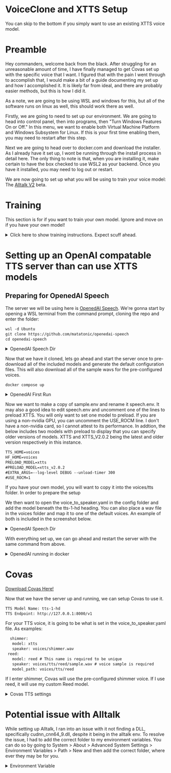 # VoiceClone and XTTS Setup
 You can skip to the bottom if you simply want to use an existing XTTS voice model.

# Preamble
 Hey commanders, welcome back from the black. After struggling for an unreasonable amount of time, I have finally managed to get Covas set up with the specific voice that I want. I figured that with the pain I went through to accomplish that, I would make a bit of a guide documenting my set up and how I accomplished it. It is likely far from ideal, and there are probably easier methods, but this is how I did it.
 
 As a note, we are going to be using WSL and windows for this, but all of the software runs on linux as well, this should work there as well.

 Firstly, we are going to need to set up our environment. We are going to head into control panel, then into programs, then "Turn Windows Features On or Off." In this menu, we want to enable both Virtual Machine Platform and Windows Subsystem for Linux. If this is your first time enabling them, you may need to restart after this step. 

 Next we are going to head over to docker.com and download the installer. As I already have it set up, I wont be running through the install process in detail here. The only thing to note is that, when you are installing it, make certain to have the box checked to use WSL2 as your backend. Once you have it installed, you may need to log out or restart.

 We are now going to set up what you will be using to train your voice model: The [Alltalk V2](https://github.com/erew123/alltalk_tts/wiki/Install-%E2%80%90-Standalone-Installation) beta.

# Training
This section is for if you want to train your own model. Ignore and move on if you have your own model!

<details><summary>Click here to show training instructions. Expect scuff ahead.</summary>

## Setting up Alltalk
 Before installing AllTalk, ensure you have the following:

* Git for cloning GitHub repositories. 
* Microsoft C++ Build Tools and Windows SDK for proper Python functionality. [Installation instructions](https://github.com/erew123/alltalk_tts/wiki/Install-%E2%80%90-WINDOWS-%E2%80%90-Python-C-&-SDK-Requirements)
* Espeak-ng for multiple TTS engines to function. [Installation instructions](https://github.com/erew123/alltalk_tts/wiki/Install-%E2%80%90-WINDOWS-%E2%80%90-Espeak%E2%80%90ng)

 If you already have these installed, you can proceed directly to the Quick Setup instructions.

Open Command Prompt and navigate to your preferred directory:

	cd /d C:\path\to\your\preferred\directory

Clone the AllTalk repository:

  	git clone -b alltalkbeta https://github.com/erew123/alltalk_tts

Navigate to the AllTalk directory:

  	cd alltalk_tts

Run the setup script:

	atsetup.bat

 Follow the on-screen prompts:
  * Select Standalone Installation and then Option 1.
  * Follow any additional instructions to install required files.

## Step One: Creating samples for our dataset
 From here we are ready to begin creating our voice model. The first thing you will want to do is get a wav file of the voice you want to clone and place it in the voices folder of your Alltalk installation. An important thing to note here is that you typically want a minimum of 2 minutes of total audio samples (Alltalk won't even allow you to proceed without this minimum met). If you have enough audio of the voice you want to train, you can skip the first portion and go stright to training. That is typically pretty easy to meet if you have the dumped audio files for a character from a game, as an exmaple. 
 
 <details><summary>Screenshot</summary>

![](screenshots/voice-sample-dir.png?raw=true)

</details>

 From here, you are going to start the Alltalk server. This can be done by either opening the start_alltalk.bat file in the folder you cloned, or by opening a command prompt, CDing into the directory and running the bat file this way. By default, you will be connecting to http://127.0.0.1:7852/ to access the webui. But what we really want is the TTS generator, which is by default at http://127.0.0.1:7851/static/tts_generator/tts_generator.html

 We will be using this to generate what we need for our dataset. Included in this repository, you will find a collection of prompts in various languages, pulled from the [Piper Recording Studio](https://github.com/rhasspy/piper-recording-studio) repo, leading digits stripped from them. Grab all three files from the language of your choice, English in my case, and drop them in the Text Input section of the generator. Each line should have a single sentence.

 Next, we want to set the chunk size to 1, playback to none, and the Character voice to your choice. In my case, I am using Reed, from Arknights. Our settings set, we hit generate and wait for it to finish. Once it is done, we can go ahead and stop the Alltalk server.

 <details><summary>Screenshot</summary>

![](screenshots/genvoice.png?raw=true)

</details>

## Step Two: Its time for our Anime Training Arc!
 Now that we have our samples, we are going to move on to training. We now want to go back to our Alltalk directory. Because we have 1150 samples, it is best that we transfer them first, then begin the dataset creation. The TTS generator will have put them in the outputs folder. We want to copy them to the finetune/put-voice-samples-in-here folder, as shown below. 

 <details><summary>Screenshot</summary>

![](screenshots/move.png?raw=true)

</details>

 Next up we want to run the start_finetune.bat file to start the trainer. Once its finished loading, it should automatically open itself in a browser window. If it does not, you can use http://127.0.0.1:7052/ to access it. By default it will open to a status page, show below. You want to make certain all of the boxes are green. If they are not, there are tabs along the top that _should_ will give you more info on how to resolve those issues.

<details><summary>Screenshot</summary>

![](screenshots/finetunestatus.png?raw=true)

</details>

 Next up, we are moving to step one. Because we already moved our audio samples beforehand, all we need to do here is fill in the project name and hit Create Dataset at the bottom.

<details><summary>Screenshot</summary>

![](screenshots/step1.png?raw=true)

</details>

When we move over to step two, the fields should have autopopulated the appropriate data for your dataset, so all we need to do here is make sure our project name is correct, and hit Run the Training. I don't know nearly enough about the underlying nonsense that is AI training to advise on what settings are optimal, so I left them all the same and it turned out quite well. It took me about an hour to train 10 epochs with my setup. 

<details><summary>Screenshot</summary>

![](screenshots/step2.png?raw=true)

</details>

 Once its finished, head over to step three. Put the project name in the top right text box, click Refresh, load, set a prompt and then hit generate to get a sample of your model.

<details><summary>Screenshot</summary>

![](screenshots/step3.png?raw=true)

</details>

 If you aren't quite happy, and want to continue training, you can head back to step two, and in the model option, select the previous model, rather than xtts.

<details><summary>Screenshot</summary>

![](screenshots/unhappy.png?raw=true)

</details>

If you are happy, head over to the final tab. Enter your project name, refresh dropdowns, select the model you are happy with and set your folder name. The compact and move button will move the model to your alltalk/models/xtts folder.

<details><summary>Screenshot</summary>

![](screenshots/happy.png?raw=true)

</details>

</details>

# Setting up an OpenAI compatable TTS server than can use XTTS models

## Preparing for OpenedAI Speech
 The server we will be using here is [OpenedAI Speech](https://github.com/matatonic/openedai-speech). We're gonna start by opening a WSL terminal from the command prompt, cloning the repo and enter the folder:

  	wsl -d Ubuntu
  	git clone https://github.com/matatonic/openedai-speech
  	cd openedai-speech

<details><summary>OpenedAI Speech Dir</summary>

![](screenshots/openedai.png?raw=true)

</details>

 Now that we have it cloned, lets go ahead and start the server once to pre-download all of the included models and generate the default configuration files. This will also download all of the sample wavs for the pre-configured voices.

```
docker compose up
```

<details><summary>OpenedAI First Run</summary>

![](screenshots/openedfirstrun.png?raw=true)

</details>

 Now we want to make a copy of sample.env and rename it speech.env. It may also a good idea to edit speech.env and uncomment one of the lines to preload XTTS. You will only want to set one model to preload. If you are using a non-nvidia GPU, you can uncomment the USE_ROCM line. I don't have a non-nvidia card, so I cannot attest to its performance. In addtion, the below includes two models with preload to display that you can specify older versions of models. XTTS and XTTS_V2.0.2 being the latest and older version respectively in this instance.

 ```
TTS_HOME=voices
HF_HOME=voices
PRELOAD_MODEL=xtts
#PRELOAD_MODEL=xtts_v2.0.2
#EXTRA_ARGS=--log-level DEBUG --unload-timer 300
#USE_ROCM=1
```

 If you have your own model, you will want to copy it into the voices/tts folder. In order to prepare the setup

 We then want to open the voice_to_speaker.yaml in the config folder and add the model beneath the tts-1-hd heading. You can also place a wav file in the voices folder and map it to one of the default voices. An example of both is included in the screenshot below. 

<details><summary>OpenedAI Speech Dir</summary>

![](screenshots/configyaml.png?raw=true)

</details>

With everything set up, we can go ahead and restart the server with the same command from above.

<details><summary>OpenedAI running in docker</summary>

![](screenshots/dockerterm.png?raw=true)

</details>

# Covas
 [Download Covas Here!](https://github.com/RatherRude/Elite-Dangerous-AI-Integration)

 Now that we have the server up and running, we can setup Covas to use it.
 ```
 TTS Model Name: tts-1-hd
 TTS Endpoint: http://127.0.0.1:8000/v1
 ```

 For your TTS voice, it is going to be what is set in the voice_to_speaker.yaml file. As examples:
 
 ```
   shimmer:
    model: xtts
    speaker: voices/shimmer.wav
  reed:
    model: reed # This name is required to be unique
    speaker: voices/tts/reed/sample.wav # voice sample is required
    model_path: voices/tts/reed
```

If I enter shimmer, Covas will use the pre-configured shimmer voice. If I use reed, it will use my custom Reed model.

<details><summary>Covas TTS settings</summary>

![](screenshots/covastts.png?raw=true)

</details>

# Potential issue with Alltalk
 While setting up Alltalk, I ran into an issue with it not finding a DLL, specifically cudnn_cnn64_9.dll, despite it being in the alltalk env. To resolve the issue, I had to add the correct folder to my environment variables. You can do so by going to System > About > Advanced System Settings > Environment Variables > Path > New and then add the correct folder, where ever they may be for you.

 <details><summary>Environment Variable</summary>

![](screenshots/sysvar.png?raw=true)

</details>